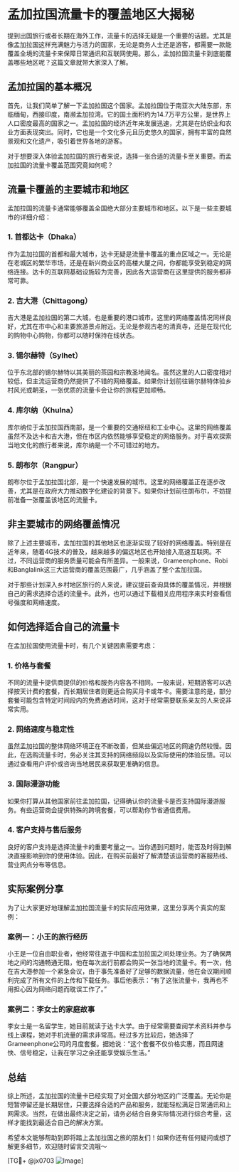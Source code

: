 # 孟加拉国流量卡的覆盖地区大揭秘

提到出国旅行或者长期在海外工作，流量卡的选择无疑是一个重要的话题。尤其是像孟加拉国这样充满魅力与活力的国家，无论是商务人士还是游客，都需要一款能覆盖全境的流量卡来保障日常通讯和互联网使用。那么，孟加拉国流量卡到底能覆盖哪些地区呢？这篇文章就带大家深入了解。

## 孟加拉国的基本概况

首先，让我们简单了解一下孟加拉国这个国家。孟加拉国位于南亚次大陆东部，东临缅甸，西接印度，南濒孟加拉湾。它的国土面积约为14.7万平方公里，是世界上人口密度最高的国家之一。孟加拉国的经济近年来发展迅速，尤其是在纺织业和农业方面表现突出。同时，它也是一个文化多元且历史悠久的国家，拥有丰富的自然景观和文化遗产，吸引着世界各地的游客。

对于想要深入体验孟加拉国的旅行者来说，选择一张合适的流量卡至关重要。而孟加拉国的流量卡覆盖范围究竟如何呢？

## 流量卡覆盖的主要城市和地区

孟加拉国的流量卡通常能够覆盖全国绝大部分主要城市和地区。以下是一些主要城市的详细介绍：

### 1. **首都达卡（Dhaka）**
作为孟加拉国的首都和最大城市，达卡无疑是流量卡覆盖的重点区域之一。无论是在老城区的繁华市场，还是在新兴商业区的高楼大厦之间，你都能享受到稳定的网络连接。达卡的互联网基础设施较为完善，因此各大运营商在这里提供的服务都非常可靠。

### 2. **吉大港（Chittagong）**
吉大港是孟加拉国的第二大城，也是重要的港口城市。这里的网络覆盖情况同样良好，尤其在市中心和主要旅游景点附近。无论是参观古老的清真寺，还是在现代化的购物中心购物，你都可以随时保持在线状态。

### 3. **锡尔赫特（Sylhet）**
位于东北部的锡尔赫特以其美丽的茶园和宗教圣地闻名。虽然这里的人口密度相对较低，但主流运营商仍然提供了不错的网络覆盖。如果你计划前往锡尔赫特体验乡村风光或朝圣，一张优质的流量卡会让你的旅程更加顺畅。

### 4. **库尔纳（Khulna）**
库尔纳位于孟加拉国西南部，是一个重要的交通枢纽和工业中心。这里的网络覆盖虽然不及达卡和吉大港，但在市区内依然能够享受稳定的网络服务。对于喜欢探索当地文化的旅行者来说，库尔纳是一个不可错过的地方。

### 5. **朗布尔（Rangpur）**
朗布尔位于孟加拉国北部，是一个快速发展的城市。这里的网络覆盖正在逐步改善，尤其是在政府大力推动数字化建设的背景下。如果你计划前往朗布尔，不妨提前准备一张覆盖该地区的流量卡。

## 非主要城市的网络覆盖情况

除了上述主要城市，孟加拉国的其他地区也逐渐实现了较好的网络覆盖。特别是在近年来，随着4G技术的普及，越来越多的偏远地区也开始接入高速互联网。不过，不同运营商的服务质量可能会有所差异。一般来说，Grameenphone、Robi和Banglalink这三大运营商的覆盖范围最广，几乎涵盖了整个孟加拉国。

对于那些计划深入乡村地区旅行的人来说，建议提前查询具体的覆盖情况，并根据自己的需求选择合适的流量卡。此外，也可以通过下载相关应用程序来实时查看信号强度和网络速度。

## 如何选择适合自己的流量卡

在孟加拉国使用流量卡时，有几个关键因素需要考虑：

### 1. **价格与套餐**
不同的流量卡提供商提供的价格和服务内容各不相同。一般来说，短期游客可以选择按天计费的套餐，而长期居住者则更适合购买月卡或年卡。需要注意的是，部分套餐可能包含特定时间段内的免费通话时间，这对于经常需要联系亲友的人来说非常实用。

### 2. **网络速度与稳定性**
虽然孟加拉国的整体网络环境正在不断改善，但某些偏远地区的网速仍然较慢。因此，在选购流量卡时，务必关注其支持的网络频段以及实际使用的体验反馈。可以通过查看用户评价或咨询当地居民来获取更准确的信息。

### 3. **国际漫游功能**
如果你打算从其他国家前往孟加拉国，记得确认你的流量卡是否支持国际漫游服务。有些运营商会提供特殊的跨境套餐，可以帮助你节省通信费用。

### 4. **客户支持与售后服务**
良好的客户支持是选择流量卡的重要考量之一。当你遇到问题时，能否及时得到解决直接影响到你的使用体验。因此，在购买前最好了解清楚该运营商的客服热线、营业网点分布等信息。

## 实际案例分享

为了让大家更好地理解孟加拉国流量卡的实际应用效果，这里分享两个真实的案例：

### 案例一：小王的旅行经历
小王是一位自由职业者，他经常往返于中国和孟加拉国之间处理业务。为了确保两地之间的沟通畅通无阻，他在每次出行前都会购买一张当地的流量卡。有一次，他在吉大港参加一个紧急会议，由于事先准备好了足够的数据流量，他在会议期间顺利完成了所有文件的上传和下载任务。事后他表示：“有了这张流量卡，我再也不用担心因为网络问题而耽误工作了。”

### 案例二：李女士的家庭故事
李女士是一名留学生，她目前就读于达卡大学。由于经常需要查阅学术资料并参与线上课程，她对手机流量的需求非常高。经过多方比较后，她选择了Grameenphone公司的月度套餐。据她说：“这个套餐不仅价格实惠，而且网速快、信号稳定，让我在学习之余还能享受娱乐生活。”

## 总结

综上所述，孟加拉国的流量卡已经实现了对全国大部分地区的广泛覆盖。无论你是短暂停留还是长期居住，只要选择合适的产品和服务，就能轻松满足日常通讯和上网需求。当然，在做出最终决定之前，请务必结合自身实际情况进行综合考量，这样才能找到最适合自己的解决方案。

希望本文能够帮助到即将踏上孟加拉国之旅的朋友们！如果你还有任何疑问或想了解更多细节，欢迎随时留言交流哦～

[TG💪+ @jx0703 ![Image](https://github.com/user-attachments/assets/dbca1d08-cadb-493c-b0ec-ad6f7a83f270)]